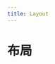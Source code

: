 ```yaml
---
title: Layout
---
```

# 布局

<ClientOnly>
  <layout-demo-1></layout-demo-1>
  <layout-demo-3></layout-demo-3>
</ClientOnly>